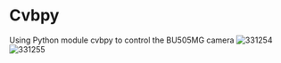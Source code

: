 # Cvbpy
Using Python module cvbpy to control the BU505MG camera
![331254](https://user-images.githubusercontent.com/101848874/158922971-fe7f840d-c654-463d-99de-a6067f4875eb.jpg)
![331255](https://user-images.githubusercontent.com/101848874/158922983-953febbf-f413-43a5-971c-0cb3861b5a76.jpg)
